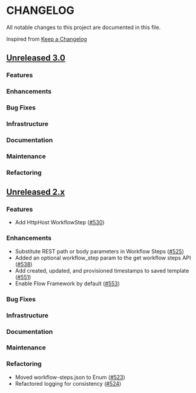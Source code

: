 # CHANGELOG
All notable changes to this project are documented in this file.

Inspired from [Keep a Changelog](https://keepachangelog.com/en/1.1.0/)

## [Unreleased 3.0](https://github.com/opensearch-project/flow-framework/compare/2.x...HEAD)
### Features
### Enhancements
### Bug Fixes
### Infrastructure
### Documentation
### Maintenance
### Refactoring

## [Unreleased 2.x](https://github.com/opensearch-project/flow-framework/compare/2.12...2.x)
### Features
- Add HttpHost WorkflowStep ([#530](https://github.com/opensearch-project/flow-framework/pull/530))

### Enhancements
- Substitute REST path or body parameters in Workflow Steps ([#525](https://github.com/opensearch-project/flow-framework/pull/525))
- Added an optional workflow_step param to the get workflow steps API ([#538](https://github.com/opensearch-project/flow-framework/pull/538))
- Add created, updated, and provisioned timestamps to saved template ([#551](https://github.com/opensearch-project/flow-framework/pull/551))
- Enable Flow Framework by default ([#553](https://github.com/opensearch-project/flow-framework/pull/553))

### Bug Fixes
### Infrastructure
### Documentation
### Maintenance
### Refactoring
- Moved workflow-steps.json to Enum ([#523](https://github.com/opensearch-project/flow-framework/pull/523))
- Refactored logging for consistency ([#524](https://github.com/opensearch-project/flow-framework/pull/524))
